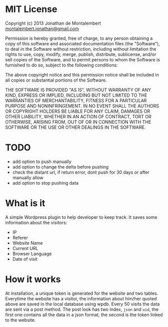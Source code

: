 MIT License
===========

Copyright (c) 2013 Jonathan de Montalembert <montalembert.jonathan@gmail.com>

Permission is hereby granted, free of charge, to any person obtaining a
copy of this software and associated documentation files (the "Software"),
to deal in the Software without restriction, including without limitation
the rights to use, copy, modify, merge, publish, distribute, sublicense,
and/or sell copies of the Software, and to permit persons to whom the
Software is furnished to do so, subject to the following conditions:

The above copyright notice and this permission notice shall be included in
all copies or substantial portions of the Software.

THE SOFTWARE IS PROVIDED "AS IS", WITHOUT WARRANTY OF ANY KIND, EXPRESS OR
IMPLIED, INCLUDING BUT NOT LIMITED TO THE WARRANTIES OF MERCHANTABILITY,
FITNESS FOR A PARTICULAR PURPOSE AND NONINFRINGEMENT. IN NO EVENT SHALL
THE AUTHORS OR COPYRIGHT HOLDERS BE LIABLE FOR ANY CLAIM, DAMAGES OR OTHER
LIABILITY, WHETHER IN AN ACTION OF CONTRACT, TORT OR OTHERWISE, ARISING
FROM, OUT OF OR IN CONNECTION WITH THE SOFTWARE OR THE USE OR OTHER
DEALINGS IN THE SOFTWARE.

TODO
==

- add option to push manually
- add option to change the delta before pushing
- check the distant url, if return error, dont push for 30 days or after manually allow
- add option to stop pushing data

What is it
==

A simple Wordpress plugin to help developer to keep track.
It saves some information about the visitors:
 - IP
 - Referer
 - Website Name
 - Current URL
 - Browser Language
 - Date of visit

How it works
==

At installation, a unique token is generated for the website and two tables. Everytime the website has a visitor, the information about him/her quoted above are saved in the local database using wpdb. Every 50 visits the data are sent via a post method.  The post look has two index, `json` and `uid`, the first one contains all the data in a json format, the second is the token linked to the website.
